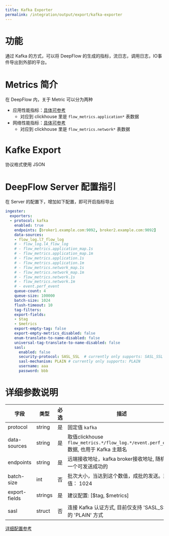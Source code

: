 ```yaml
---
title: Kafka Exporter
permalink: /integration/output/export/kafka-exporter
---
```


# 功能

通过 Kafka 的方式，可以将 DeepFlow 的生成的指标，流日志，调用日志，IO事件导出到外部的平台。

# Metrics 简介

在 DeepFlow 内，关于 Metric 可以分为两种

- 应用性能指标：[具体可参考](../../../features/universal-map/application-metrics/)
  - 对应到 clickhouse 里是 `flow_metrics.application*` 表数据
- 网络性能指标：[具体可参考](../../../features/universal-map/network-metrics/)
  - 对应到 clickhouse 里是 `flow_metrics.network*` 表数据

# Kafke Export

协议格式使用 JSON

# DeepFlow Server 配置指引

在 Server 的配置下，增加如下配置，即可开启指标导出

```yaml
ingester:
  exporters:
  - protocol: kafka
    enabled: true
    endpoints: [broker1.example.com:9092, broker2.example.com:9092]
    data-sources:
    - flow_log.l7_flow_log
    # - flow_log.l4_flow_log
    # - flow_metrics.application_map.1s
    # - flow_metrics.application_map.1m
    # - flow_metrics.application.1s
    # - flow_metrics.application.1m
    # - flow_metrics.network_map.1s
    # - flow_metrics.network_map.1m
    # - flow_metrics.network.1s
    # - flow_metrics.network.1m
    # - event.perf_event
    queue-count: 4
    queue-size: 100000
    batch-size: 1024
    flush-timeout: 10
    tag-filters:
    export-fields:
    - $tag
    - $metrics
    export-empty-tag: false
    export-empty-metrics_disabled: false
    enum-translate-to-name-disabled: false
    universal-tag-translate-to-name-disabled: false
    sasl:
      enabled: false
      security-protocol: SASL_SSL  # currently only supports: SASL_SSL
      sasl-mechanism: PLAIN # currently only supports: PLAIN
      username: aaa
      password: bbb
```

# 详细参数说明

|     字段   |    类型    |   必选   |  描述  |
|-----------|------------|--------|--------|
| protocol  | string     | 是 | 固定值 `kafka` |
| data-sources| string     | 是 | 取值clickhouse `flow_metrics.*/flow_log.*/event.perf_event` 数据, 也用于 Kafka 主题名 |
| endpoints      | string| 是 | 远端接收地址，kafka broker接收地址, 随机选择一个可发送成功的 |
| batch-size    | int  | 否 | 批次大小，当达到这个数值，成批的发送。默认值： 1024 |
| export-fields | strings | 是 | 建议配置: [$tag, $metrics] |
| sasl          | struct | 否  | 连接 Kafka 认证方式, 目前仅支持 'SASL_SSL' 的 'PLAIN' 方式 |

[详细配置参考](./exporter-config/)
